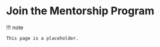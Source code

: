 [//]: # (SPDX-License-Identifier: CC-BY-4.0)

# Join the Mentorship Program

!!! note

    This page is a placeholder.

